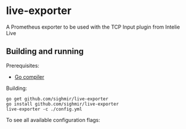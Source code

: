 # live-exporter
A Prometheus exporter to be used with the TCP Input plugin from Intelie Live

## Building and running

Prerequisites:

* [Go compiler](https://golang.org/dl/)

Building:

    go get github.com/sighmir/live-exporter
    go install github.com/sighmir/live-exporter
    live-exporter -c ./config.yml

To see all available configuration flags:
